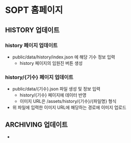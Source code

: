 # SOPT 홈페이지


## HISTORY 업데이트
### history 페이지 업데이트
  - public/data/history/index.json 에 해당 기수 정보 입력
    - history 페이지의 임원진 버튼 생성
  
### history/{기수} 페이지 업데이트
  - public/data/{기수}.json 파일 생성 및 정보 입력
    - history/{기수} 페이지에 데이터 반영
    - 이미지 URL은 /assets/history/{기수}/{파일명} 형식
  - 위 파일에 입력한 이미지 URL에 해당하는 경로에 이미지 업로드


## ARCHIVING 업데이트
  - 
